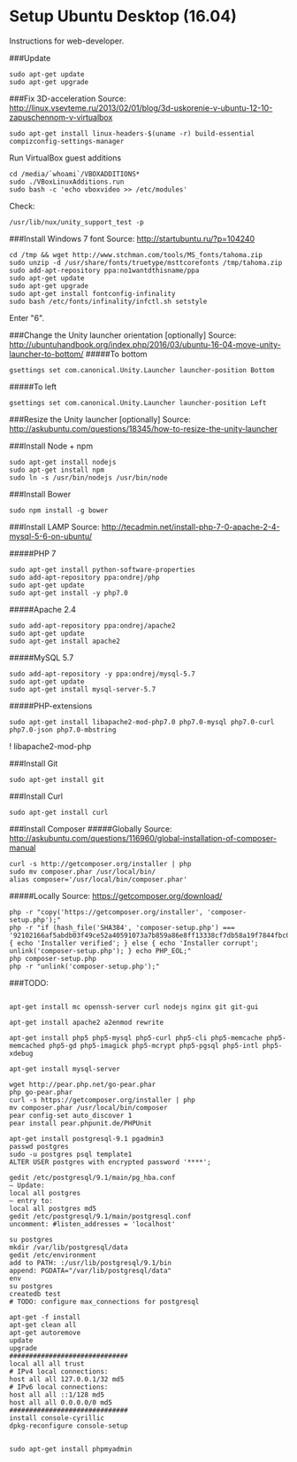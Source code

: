 Setup Ubuntu Desktop (16.04)
============
Instructions for web-developer.

###Update
```
sudo apt-get update
sudo apt-get upgrade
```

###Fix 3D-acceleration
Source: http://linux.vsevteme.ru/2013/02/01/blog/3d-uskorenie-v-ubuntu-12-10-zapuschennom-v-virtualbox
```
sudo apt-get install linux-headers-$(uname -r) build-essential compizconfig-settings-manager
```
Run VirtualBox guest additions
```
cd /media/`whoami`/VBOXADDITIONS*
sudo ./VBoxLinuxAdditions.run
sudo bash -c 'echo vboxvideo >> /etc/modules'
```
Check:
```
/usr/lib/nux/unity_support_test -p
```

###Install Windows 7 font
Source: http://startubuntu.ru/?p=104240
```
cd /tmp && wget http://www.stchman.com/tools/MS_fonts/tahoma.zip
sudo unzip -d /usr/share/fonts/truetype/msttcorefonts /tmp/tahoma.zip
sudo add-apt-repository ppa:no1wantdthisname/ppa
sudo apt-get update
sudo apt-get upgrade
sudo apt-get install fontconfig-infinality
sudo bash /etc/fonts/infinality/infctl.sh setstyle
```
Enter "6".

###Change the Unity launcher orientation [optionally]
Source: http://ubuntuhandbook.org/index.php/2016/03/ubuntu-16-04-move-unity-launcher-to-bottom/
#####To bottom
```
gsettings set com.canonical.Unity.Launcher launcher-position Bottom
```
#####To left
```
gsettings set com.canonical.Unity.Launcher launcher-position Left
```

###Resize the Unity launcher [optionally]
Source: http://askubuntu.com/questions/18345/how-to-resize-the-unity-launcher

###Install Node + npm
```
sudo apt-get install nodejs
sudo apt-get install npm
sudo ln -s /usr/bin/nodejs /usr/bin/node
```

###Install Bower
```
sudo npm install -g bower
```

###Install LAMP
Source: http://tecadmin.net/install-php-7-0-apache-2-4-mysql-5-6-on-ubuntu/

#####PHP 7
```
sudo apt-get install python-software-properties
sudo add-apt-repository ppa:ondrej/php
sudo apt-get update
sudo apt-get install -y php7.0
```
#####Apache 2.4
```
sudo add-apt-repository ppa:ondrej/apache2
sudo apt-get update
sudo apt-get install apache2
```
#####MySQL 5.7
```
sudo add-apt-repository -y ppa:ondrej/mysql-5.7
sudo apt-get update
sudo apt-get install mysql-server-5.7
```
#####PHP-extensions
```
sudo apt-get install libapache2-mod-php7.0 php7.0-mysql php7.0-curl php7.0-json php7.0-mbstring
```
! libapache2-mod-php

###Install Git
```
sudo apt-get install git
```

###Install Curl
```
sudo apt-get install curl
```

###Install Composer
#####Globally
Source: http://askubuntu.com/questions/116960/global-installation-of-composer-manual
```
curl -s http://getcomposer.org/installer | php
sudo mv composer.phar /usr/local/bin/
alias composer='/usr/local/bin/composer.phar'
```
#####Locally
Source: https://getcomposer.org/download/
```
php -r "copy('https://getcomposer.org/installer', 'composer-setup.php');"
php -r "if (hash_file('SHA384', 'composer-setup.php') === '92102166af5abdb03f49ce52a40591073a7b859a86e8ff13338cf7db58a19f7844fbc0bb79b2773bf30791e935dbd938') { echo 'Installer verified'; } else { echo 'Installer corrupt'; unlink('composer-setup.php'); } echo PHP_EOL;"
php composer-setup.php
php -r "unlink('composer-setup.php');"
```





###TODO:
```

apt-get install mc openssh-server curl nodejs nginx git git-gui

apt-get install apache2 a2enmod rewrite

apt-get install php5 php5-mysql php5-curl php5-cli php5-memcache php5-memcached php5-gd php5-imagick php5-mcrypt php5-pgsql php5-intl php5-xdebug

apt-get install mysql-server

wget http://pear.php.net/go-pear.phar
php go-pear.phar
curl -s https://getcomposer.org/installer | php
mv composer.phar /usr/local/bin/composer
pear config-set auto_discover 1
pear install pear.phpunit.de/PHPUnit

apt-get install postgresql-9.1 pgadmin3
passwd postgres
sudo -u postgres psql template1
ALTER USER postgres with encrypted password '****';

gedit /etc/postgresql/9.1/main/pg_hba.conf
— Update:
local all postgres
— entry to:
local all postgres md5
gedit /etc/postgresql/9.1/main/postgresql.conf
uncomment: #listen_addresses = 'localhost'

su postgres
mkdir /var/lib/postgresql/data
gedit /etc/environment
add to PATH: :/usr/lib/postgresql/9.1/bin
append: PGDATA="/var/lib/postgresql/data"
env
su postgres
createdb test
# TODO: configure max_connections for postgresql

apt-get -f install
apt-get clean all
apt-get autoremove
update
upgrade
##############################
local all all trust
# IPv4 local connections:
host all all 127.0.0.1/32 md5
# IPv6 local connections:
host all all ::1/128 md5
host all all 0.0.0.0/0 md5
##############################
install console-cyrillic
dpkg-reconfigure console-setup


sudo apt-get install phpmyadmin
```
